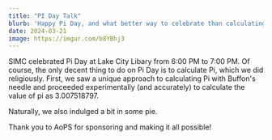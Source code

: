 ```yaml
---
title: "PI Day Talk"
blurb: 'Happy Pi Day, and what better way to celebrate than calculating Pi and earting pie!'
date: 2024-03-21
image: https://imgur.com/b8YBhj3
---
```


SIMC celebrated Pi Day at Lake City Libary from 6:00 PM to 7:00 PM. Of course, the only decent thing to do on Pi Day is to calculate Pi, which we did religiously. First, we saw a unique approach to calculating Pi with Buffon's needle and proceeded experimentally (and accurately) to calculate the value of pi as 3.007518797.

Naturally, we also indulged a bit in some pie.

Thank you to AoPS for sponsoring and making it all possible!
